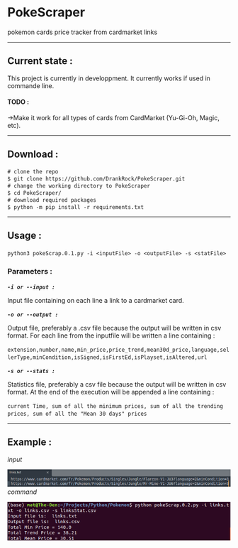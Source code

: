 # PokeScraper
pokemon cards price tracker from cardmarket links

---
## Current state :
This project is currently in developpment. It currently works if used in commande line. 
#### TODO :
->Make it work for all types of cards from CardMarket (Yu-Gi-Oh, Magic, etc). 

---
## Download :
```
# clone the repo
$ git clone https://github.com/DrankRock/PokeScraper.git
# change the working directory to PokeScraper
$ cd PokeScraper/
# download required packages
$ python -m pip install -r requirements.txt
```
---
## Usage :
`python3 pokeScrap.0.1.py -i <inputFile> -o <outputFile> -s <statFile>`
### Parameters :
***`-i or --input :`***

Input file containing on each line a link to a cardmarket card. 

***`-o or --output :`***

Output file, preferably a .csv file because the output will be written in csv format. For each line from the inputfile will be written a line containing :

`extension,number,name,min_price,price_trend,mean30d_price,language,sellerType,minCondition,isSigned,isFirstEd,isPlayset,isAltered,url`

***`-s or --stats :`***

Statistics file, preferably a csv file because the output will be written in csv format. At the end of the execution will be appended a line containing :

`current Time, sum of all the minimum prices, sum of all the trending prices, sum of all the "Mean 30 days" prices`

---
## Example :
*input*

![picture alt](https://github.com/DrankRock/PokeScraper/blob/main/gitRessources/Screenshot%20from%202021-11-20%2019-00-58.png "links.txt")
*command*

![picture alt](https://github.com/DrankRock/PokeScraper/blob/main/gitRessources/Screenshot%20from%202021-11-20%2019-03-22.png "links.txt")
